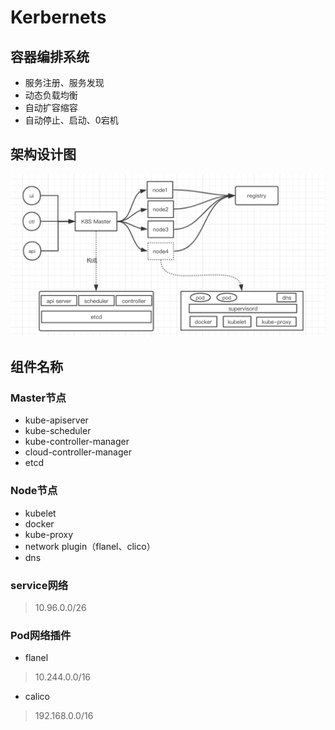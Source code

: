 # Kerbernets

## 容器编排系统
* 服务注册、服务发现
* 动态负载均衡
* 自动扩容缩容
* 自动停止、启动、0宕机

## 架构设计图
![k8s](image/k8s_struct.png)

## 组件名称
### Master节点
* kube-apiserver
* kube-scheduler
* kube-controller-manager
* cloud-controller-manager
* etcd

### Node节点
* kubelet
* docker
* kube-proxy
* network plugin（flanel、clico）
* dns


### service网络
> 10.96.0.0/26

### Pod网络插件
* flanel
> 10.244.0.0/16

* calico
> 192.168.0.0/16

